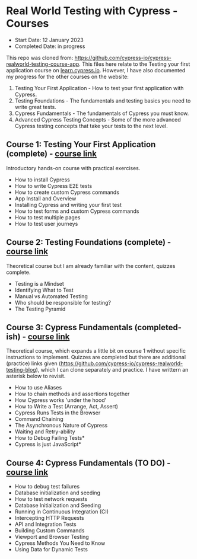 # Real World Testing with Cypress - Courses

- Start Date: 12 January 2023
- Completed Date: in progress

This repo was cloned from: https://github.com/cypress-io/cypress-realworld-testing-course-app. This files here relate to the Testing your first application course on [learn.cypress.io](https://learn.cypress.io/). However, I have also documented my progress for the other courses on the website:

1. Testing Your First Application - How to test your first application with Cypress.
2. Testing Foundations - The fundamentals and testing basics you need to write great tests.
3. Cypress Fundamentals - The fundamentals of Cypress you must know.
4. Advanced Cypress Testing Concepts - Some of the more advanced Cypress testing concepts that take your tests to the next level.

## Course 1: Testing Your First Application (complete) - [course link](https://learn.cypress.io/testing-your-first-application)

Introductory hands-on course with practical exercises.

- How to install Cypress
- How to write Cypress E2E tests
- How to create custom Cypress commands
- App Install and Overview
- Installing Cypress and writing your first test
- How to test forms and custom Cypress commands
- How to test multiple pages
- How to test user journeys

## Course 2: Testing Foundations (complete) - [course link](https://learn.cypress.io/testing-foundations)

Theoretical course but I am already familiar with the content, quizzes complete.

- Testing is a Mindset
- Identifying What to Test
- Manual vs Automated Testing
- Who should be responsible for testing?
- The Testing Pyramid

## Course 3: Cypress Fundamentals (completed-ish) - [course link](https://learn.cypress.io/cypress-fundamentals)

Theoretical course, which expands a little bit on course 1 without specific instructions to implement. Quizzes are completed but there are additional (practice) links given (https://github.com/cypress-io/cypress-realworld-testing-blog), which I can clone separately and practice. I have writtern an asterisk below to revisit.

- How to use Aliases
- How to chain methods and assertions together
- How Cypress works 'under the hood'
- How to Write a Test (Arrange, Act, Assert)
- Cypress Runs Tests in the Browser
- Command Chaining
- The Asynchronous Nature of Cypress
- Waiting and Retry-ability
- How to Debug Failing Tests*
- Cypress is just JavaScript*

## Course 4: Cypress Fundamentals (TO DO) - [course link](https://learn.cypress.io/advanced-cypress-concepts)

- How to debug test failures
- Database initialization and seeding
- How to test network requests
- Database Initialization and Seeding
- Running in Continuous Integration (CI)
- Intercepting HTTP Requests
- API and Integration Tests
- Building Custom Commands
- Viewport and Browser Testing
- Cypress Methods You Need to Know
- Using Data for Dynamic Tests
